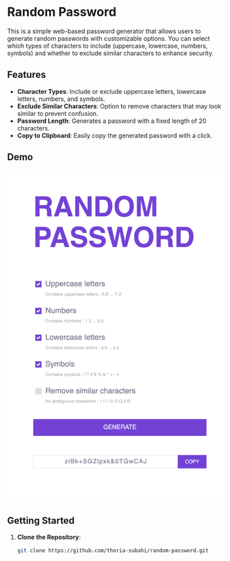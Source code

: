 # Random Password

This is a simple web-based password generator that allows users to generate random passwords with customizable options. You can select which types of characters to include (uppercase, lowercase, numbers, symbols) and whether to exclude similar characters to enhance security.

## Features

- **Character Types**: Include or exclude uppercase letters, lowercase letters, numbers, and symbols.
- **Exclude Similar Characters**: Option to remove characters that may look similar to prevent confusion.
- **Password Length**: Generates a password with a fixed length of 20 characters.
- **Copy to Clipboard**: Easily copy the generated password with a click.

## Demo

![Random Password](random-password.png)

## Getting Started

1. **Clone the Repository**:
   ```bash
   git clone https://github.com/thoria-subahi/random-password.git
   ```